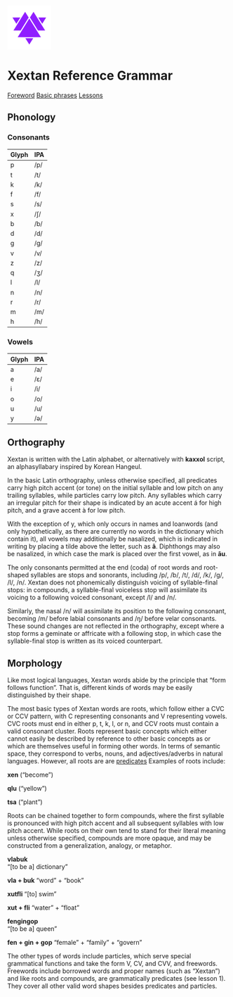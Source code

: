 
![Xextan heart](assets/user/xex_heart.png)

# Xextan Reference Grammar

[Foreword](?page=foreword)
[Basic phrases](?page=basic-phrases)
[Lessons](?page=lessons)

## Phonology

### Consonants

| **Glyph** | **IPA** |
|---|---|
| p | /p/ |
| t | /t/ |
| k | /k/ |
| f | /f/ |
| s | /s/ |
| x | /ʃ/ |
| b | /b/ |
| d | /d/ |
| g | /g/ |
| v | /v/ |
| z | /z/ |
| q | /ʒ/ |
| l | /l/ |
| n | /n/ |
| r | /r/ |
| m | /m/ |
| h | /h/ |

### Vowels

| **Glyph** | **IPA** |
|---|---|
| a | /a/ |
| e | /ɛ/ |
| i | /i/ |
| o | /o/ |
| u | /u/ |
| y | /ə/ |

## Orthography

Xextan is written with the Latin alphabet, or alternatively with **kaxxol** script, an alphasyllabary inspired by Korean Hangeul.

In the basic Latin orthography, unless otherwise specified, all predicates carry high pitch accent (or tone) on the initial syllable and low pitch on any trailing syllables, while particles carry low pitch. Any syllables which carry an irregular pitch for their shape is indicated by an acute accent á for high pitch, and a grave accent à for low pitch.

With the exception of y, which only occurs in names and loanwords (and only hypothetically, as there are currently no words in the dictionary which contain it), all vowels may additionally be nasalized, which is indicated in writing by placing a tilde above the letter, such as **ã**. Diphthongs may also be nasalized, in which case the mark is placed over the first vowel, as in **ãu**.

The only consonants permitted at the end (coda) of root words and root-shaped syllables are stops and sonorants, including /p/, /b/, /t/, /d/, /k/, /g/, /l/, /n/. Xextan does not phonemically distinguish voicing of syllable-final stops: in compounds, a syllable-final voiceless stop will assimilate its voicing to a following voiced consonant, except /l/ and /n/. 

Similarly, the nasal /n/ will assimilate its position to the following consonant, becoming /m/ before labial consonants and /ŋ/ before velar consonants. These sound changes are not reflected in the orthography, except where a stop forms a geminate or affricate with a following stop, in which case the syllable-final stop is written as its voiced counterpart.

## Morphology

Like most logical languages, Xextan words abide by the principle that “form follows function”. That is, different kinds of words may be easily distinguished by their shape. 

The most basic types of Xextan words are roots, which follow either a CVC or CCV pattern, with C representing consonants and V representing vowels. CVC roots must end in either p, t, k, l, or n, and CCV roots must contain a valid consonant cluster. Roots represent basic concepts which either cannot easily be described by reference to other basic concepts as or which are themselves useful in forming other words. In terms of semantic space, they correspond to verbs, nouns, and adjectives/adverbs in natural languages. However, all roots are are [predicates](?page=predicate) Examples of roots include:

**xen** 
(“become”)

**qlu**
(“yellow”)

**tsa**
(“plant”)

Roots can be chained together to form compounds, where the first syllable is pronounced with high pitch accent and all subsequent syllables with low pitch accent. While roots on their own tend to stand for their literal meaning unless otherwise specified, compounds are more opaque, and may be constructed from a generalization, analogy, or metaphor.

**vlabuk**				
“\[to be a\] dictionary”

**vla + buk**
“word” + “book”

**xutfli**
“\[to\] swim”					

**xut + fli**
“water” + “float”

**fengingop**			
“\[to be a\] queen”

**fen + gin + gop**
“female” + “family” + “govern”

The other types of words include particles, which serve special grammatical functions and take the form V, CV, and CVV, and freewords. Freewords include borrowed words and proper names (such as “Xextan”) and like roots and compounds, are grammatically predicates (see lesson 1). They cover all other valid word shapes besides predicates and particles.